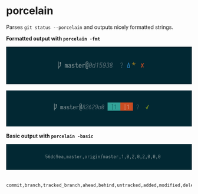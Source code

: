 porcelain
============

Parses `git status --porcelain` and outputs nicely formatted strings.

**Formatted output with `porcelain -fmt`**

![formatted output screenshot](fmt_output.png)

![formatted output screenshot 2](fmt_output2.png)

**Basic output with `porcelain -basic`**

![basic output screenshot](basic_output.png)

```
   commit,branch,tracked_branch,ahead,behind,untracked,added,modified,deleted,renamed,copied
```
